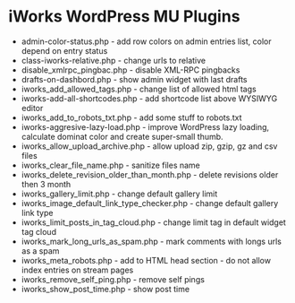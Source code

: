 iWorks WordPress MU Plugins
==========

* admin-color-status.php - add row colors on admin entries list, color depend on entry status
* class-iworks-relative.php - change urls to relative
* disable_xmlrpc_pingbac.php - disable XML-RPC pingbacks
* drafts-on-dashbord.php - show admin widget with last drafts
* iworks_add_allowed_tags.php - change list of allowed html tags
* iworks-add-all-shortcodes.php - add shortcode list above WYSIWYG editor
* iworks_add_to_robots_txt.php - add some stuff to robots.txt
* iworks-aggresive-lazy-load.php - improve WordPress lazy loading, calculate dominat color and create super-small thumb.
* iworks_allow_upload_archive.php - allow upload zip, gzip, gz and csv files
* iworks_clear_file_name.php - sanitize files name
* iworks_delete_revision_older_than_month.php - delete revisions older then 3 month
* iworks_gallery_limit.php - change default gallery limit
* iworks_image_default_link_type_checker.php - change default gallery link type
* iworks_limit_posts_in_tag_cloud.php - change limit tag in default widget tag cloud
* iworks_mark_long_urls_as_spam.php - mark comments with longs urls as a spam
* iworks_meta_robots.php - add to HTML head section - do not allow index entries on stream pages
* iworks_remove_self_ping.php - remove self pings
* iworks_show_post_time.php - show post time
